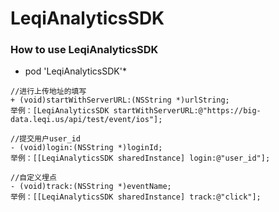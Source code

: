 # LeqiAnalyticsSDK

### How to use LeqiAnalyticsSDK
   * pod 'LeqiAnalyticsSDK'*

   ```
   //进行上传地址的填写
   + (void)startWithServerURL:(NSString *)urlString;    
   举例：[LeqiAnalyticsSDK startWithServerURL:@"https://big-data.leqi.us/api/test/event/ios"];
   ```
   
   ```
   //提交用户user_id
   - (void)login:(NSString *)loginId;      
   举例：[[LeqiAnalyticsSDK sharedInstance] login:@"user_id"];
   ```
   
   ```
   //自定义埋点
   - (void)track:(NSString *)eventName;    
   举例：[[LeqiAnalyticsSDK sharedInstance] track:@"click"];
   ```

